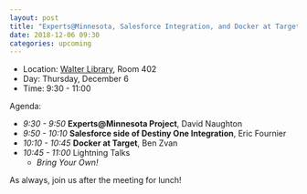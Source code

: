 ```yaml
---
layout: post
title: "Experts@Minnesota, Salesforce Integration, and Docker at Target"
date: 2018-12-06 09:30
categories: upcoming
---
```


- Location: [Walter Library](http://campusmaps.umn.edu/walter-library), Room 402
- Day: Thursday, December 6
- Time: 9:30 - 11:00

Agenda:

- *9:30 - 9:50* **Experts@Minnesota Project**, David Naughton
- *9:50 - 10:10* **Salesforce side of Destiny One Integration**, Eric Fournier
- *10:10 - 10:45* **Docker at Target**, Ben Zvan
- *10:45 - 11:00* Lightning Talks
  - _Bring Your Own!_

As always, join us after the meeting for lunch!
